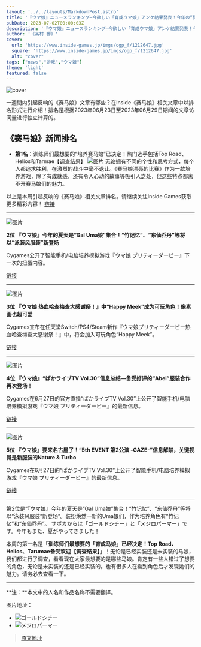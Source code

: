 ```yaml
---
layout: '../../layouts/MarkdownPost.astro'
title: '『ウマ娘』ニュースランキング―今欲しい「育成ウマ娘」アンケ結果発表！今年の“夏衣装”も見逃せない'
pubDate: 2023-07-02T00:00:03Z
description: '『ウマ娘』ニュースランキング―今欲しい「育成ウマ娘」アンケ結果発表！今年の“夏衣装”も見逃せない'
author: '《高村 響》'
cover:
  url: 'https://www.inside-games.jp/imgs/ogp_f/1212647.jpg'
  square: 'https://www.inside-games.jp/imgs/ogp_f/1212647.jpg'
  alt: "cover"
tags: ["news","游戏","ウマ娘"]
theme: 'light'
featured: false
---
```


![cover](https://www.inside-games.jp/imgs/ogp_f/1212647.jpg)

一週間内引起反响的《赛马娘》文章有哪些？在Inside《赛马娘》相关文章中以排名形式进行介绍！排名是根据2023年06月23日至2023年06月29日期间的文章访问量进行独立计算的。

## 《赛马娘》新闻排名

- **第1名**：训练师们最想要的“培养赛马娘”已决定！热门选手包括Top Road、Helios和Tarmae【调查结果】
  ![图片](https://www.inside-games.jp/imgs/zoom/1211242.jpg)
  无论拥有不同的个性和思考方式，每个人都追求胜利，在激烈的战斗中毫不退让。《赛马娘漂亮的比赛》作为一款培养游戏，除了有成就感，还有令人心动的故事等吸引人之处，但这些特点都离不开赛马娘们的魅力。

以上是本周引起反响的《赛马娘》相关文章排名。请继续关注Inside Games获取更多精彩内容！
[链接](https://www.inside-games.jp/article/2023/06/25/146802.html)

---

![图片](https://www.inside-games.jp/imgs/zoom/1211701.jpg)

**2位 『ウマ娘』今年的夏天是“Gal Uma娘”集合！“竹记忆”、“东仙乔丹”等将以“泳装风服装”新登场**

Cygames公开了智能手机/电脑培养模拟游戏『ウマ娘 プリティーダービー』下一次的扭蛋内容。

[链接](https://www.inside-games.jp/article/2023/06/27/146849.html)

---

![图片](https://www.inside-games.jp/imgs/zoom/1211705.jpg)

**3位 『ウマ娘 热血哈查梅查大感谢祭！』中“Happy Meek”成为可玩角色！像素画也超可爱**

Cygames宣布在任天堂Switch/PS4/Steam新作『ウマ娘プリティーダービー热血哈查梅查大感谢祭！』中，将会加入可玩角色“Happy Meek”。

[链接](https://www.inside-games.jp/article/2023/06/27/146850.html)

---

![图片](https://www.inside-games.jp/imgs/zoom/1211738.jpg)

**4位 『ウマ娘』“ぱかライブTV Vol.30”信息总结―备受好评的“Abel”服装合作再次登场！**

Cygames在6月27日的官方直播“ぱかライブTV Vol.30”上公开了智能手机/电脑培养模拟游戏『ウマ娘 プリティーダービー』的最新信息。

[链接](https://www.inside-games.jp/article/2023/06/27/146852.html)

---

![图片](https://www.inside-games.jp/imgs/zoom/1211706.jpg)

**5位 『ウマ娘』要来名古屋了！“5th EVENT 第2公演 -GAZE-”信息解禁，关键视觉是新服装的Nature & Turbo**

Cygames在6月27日的“ぱかライブTV Vol.30”上公开了智能手机/电脑培养模拟游戏『ウマ娘 プリティーダービー』的最新信息。

[链接](https://www.inside-games.jp/article/2023/06/27/146851.html)

---

第2位是“『ウマ娘』今年的夏天是“Gal Uma娘”集合！“竹记忆”、“东仙乔丹”等将以“泳装风服装”新登场”。装扮焕然一新的Uma娘们，作为培养角色有“竹记忆”和“东仙乔丹”。
サポカからは「ゴールドシチー」と「メジロパーマー」です。今年もまた、夏がやってきました！

本周的第一名是「<b>训练师们最想要的「育成马娘」已经决定！Top Road、Helios、Tarumae备受欢迎【调查结果】</b>」！无论是已经实装还是未实装的马娘，我们都进行了调查，看看现在大家最想要的是哪些马娘。肯定有一些人错过了想要的角色，无论是未实装的还是已经实装的。也有很多人在看到角色后才发现她们的魅力。请务必去查看一下。

---

**注：**本文中的人名和作品名称不需要翻译。

图片地址：
- ![ゴールドシチー](https://www.inside-games.jp/xxxxx.jpg)
- ![メジロパーマー](https://www.inside-games.jp/yyyyy.jpg)

>[原文地址](https://www.inside-games.jp/article/2023/07/02/146938.html)  